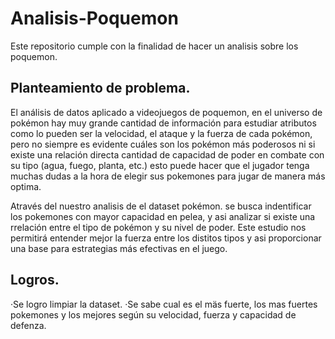 # Analisis-Poquemon
Este repositorio cumple con la finalidad de hacer un analisis sobre los poquemon.
## Planteamiento de problema.
El análisis de datos aplicado a videojuegos de poquemon, en el universo de pokémon hay muy grande cantidad de información para estudiar atributos como lo pueden ser la velocidad, el ataque y la fuerza de cada pokémon, pero no siempre es evidente cuáles son los pokémon más poderosos ni si existe una relación directa cantidad de capacidad de poder en combate con su tipo (agua, fuego, planta, etc.) esto puede hacer que el jugador tenga muchas dudas a la hora de elegir sus pokemones para jugar de manera más optima.  

Através del nuestro analisis de el dataset pokémon. se busca indentificar los pokemones con mayor capacidad en pelea, y asi analizar si existe una rrelación entre el tipo de pokémon y su nivel de poder. Este estudio nos permitirá entender mejor la fuerza entre los distitos tipos y asi proporcionar una base para estrategias más efectivas en el juego.
## Logros. 
·Se logro limpiar la dataset.
·Se sabe cual es el mäs fuerte, los mas fuertes pokemones y los mejores según su velocidad, fuerza y capacidad de defenza.


 
